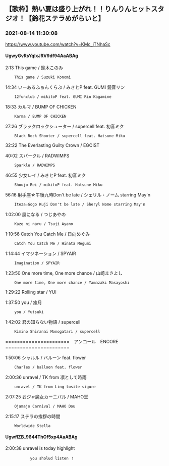 ## 【歌枠】熱い夏は盛り上がれ！！りんりんヒットスタジオ！【鈴花ステラめがらいと】
### 2021-08-14 11:30:08
https://www.youtube.com/watch?v=KMc_iTNhaSc
#### UgwyGvRsYqlxJRV9df94AaABAg
2:13	This game / 鈴木このみ

		This game / Suzuki Konomi



14:34	いーあるふぁんくらぶ / みきとP feat. GUMI 鏡音リン

		12funclub / mikitoP feat. GUMI Rin Kagamine



18:33	カルマ / BUMP OF CHICKEN

		Karma / BUMP OF CHICKEN



27:26	ブラックロックシューター / supercell feat. 初音ミク

		Black Rock Shooter / supercell feat. Hatsune Miku



32:22	The Everlasting Guilty Crown / EGOIST



40:02	スパークル / RADWIMPS

		Sparkle / RADWIMPS



46:55	少女レイ / みきとP feat. 初音ミク

		Shoujo Rei / mikitoP feat. Hatsune Miku



56:16	射手座☆午後九時Don't be late / シェリル・ノーム starring May'n

		Iteza☆Gogo Kuji Don't be late / Sheryl Nome starring May'n



1:02:00	風になる / つじあやの

		Kaze ni naru / Tsuji Ayano



1:10:56	Catch You Catch Me / 日向めぐみ

		Catch You Catch Me / Hinata Megumi



1:14:44	イマジネーション / SPYAIR

		Imagination / SPYAIR



1:23:50	One more time, One more chance / 山崎まさよし

		One more time, One more chance / Yamazaki Masayoshi



1:29:22	Rolling star / YUI



1:37:50	you / 癒月

		you / Yutsuki



1:42:02	君の知らない物語 / supercell

		Kimino Shiranai Monogatari / supercell



======================　アンコール　ENCORE　======================



1:50:06	シャルル / バルーン feat. flower

		Charles / balloon feat. flower



2:00:36	unravel / TK from 凛として時雨

		unravel / TK from Ling tosite sigure



2:07:25	おジャ魔女カーニバル / MAHO堂

		Ojamajo Carnival / MAHO Dou



2:15:17	ステラの挨拶の時間

		Worldwide Stella

#### UgwflZB_9644ThGf5xp4AaABAg
2:00:38 unravel is today highlight 

               you sholud listen ！

